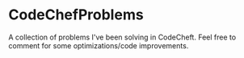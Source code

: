 # CodeChefProblems
A collection of problems I've been solving in CodeCheft. Feel free to comment for some optimizations/code improvements.
